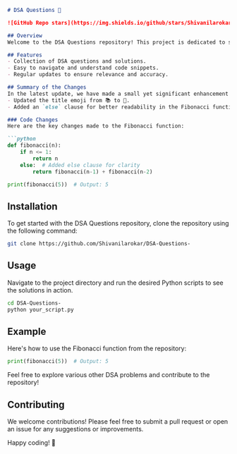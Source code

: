 ```markdown
# DSA Questions 📖

![GitHub Repo stars](https://img.shields.io/github/stars/Shivanilarokar/DSA-Questions-) ![GitHub forks](https://img.shields.io/github/forks/Shivanilarokar/DSA-Questions-) ![GitHub issues](https://img.shields.io/github/issues/Shivanilarokar/DSA-Questions-)

## Overview
Welcome to the DSA Questions repository! This project is dedicated to solving various Data Structures and Algorithms (DSA) problems. It is a great resource for developers looking to enhance their skills in DSA.

## Features
- Collection of DSA questions and solutions.
- Easy to navigate and understand code snippets.
- Regular updates to ensure relevance and accuracy.

## Summary of the Changes
In the latest update, we have made a small yet significant enhancement to the Fibonacci function, improving code clarity and structure. The changes include:
- Updated the title emoji from 📚 to 📖.
- Added an `else` clause for better readability in the Fibonacci function.

### Code Changes
Here are the key changes made to the Fibonacci function:

```python
def fibonacci(n):
    if n <= 1:
        return n
    else:  # Added else clause for clarity
        return fibonacci(n-1) + fibonacci(n-2)

print(fibonacci(5))  # Output: 5
```

## Installation
To get started with the DSA Questions repository, clone the repository using the following command:

```bash
git clone https://github.com/Shivanilarokar/DSA-Questions-
```

## Usage
Navigate to the project directory and run the desired Python scripts to see the solutions in action.

```bash
cd DSA-Questions-
python your_script.py
```

## Example
Here's how to use the Fibonacci function from the repository:

```python
print(fibonacci(5))  # Output: 5
```

Feel free to explore various other DSA problems and contribute to the repository!

## Contributing
We welcome contributions! Please feel free to submit a pull request or open an issue for any suggestions or improvements.

Happy coding! 🚀
```
